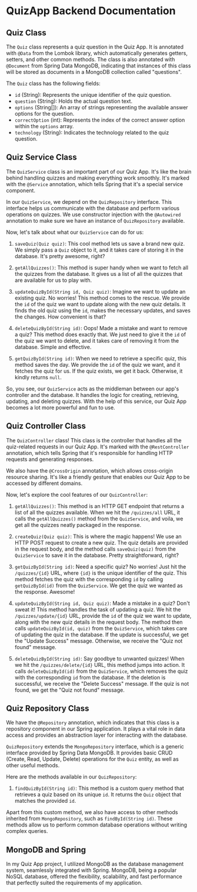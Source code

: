 # QuizApp Backend Documentation

## Quiz Class

The `Quiz` class represents a quiz question in the Quiz App. It is annotated with `@Data` from the Lombok library, which automatically generates getters, setters, and other common methods. The class is also annotated with `@Document` from Spring Data MongoDB, indicating that instances of this class will be stored as documents in a MongoDB collection called "questions".

The `Quiz` class has the following fields:
- `id` (String): Represents the unique identifier of the quiz question.
- `question` (String): Holds the actual question text.
- `options` (String[]): An array of strings representing the available answer options for the question.
- `correctOption` (int): Represents the index of the correct answer option within the `options` array.
- `technology` (String): Indicates the technology related to the quiz question.

## Quiz Service Class

The `QuizService` class is an important part of our Quiz App. It's like the brain behind handling quizzes and making everything work smoothly. It's marked with the `@Service` annotation, which tells Spring that it's a special service component.

In our `QuizService`, we depend on the `QuizRepository` interface. This interface helps us communicate with the database and perform various operations on quizzes. We use constructor injection with the `@Autowired` annotation to make sure we have an instance of `QuizRepository` available.

Now, let's talk about what our `QuizService` can do for us:

1. `saveQuiz(Quiz quiz)`: This cool method lets us save a brand new quiz. We simply pass a `Quiz` object to it, and it takes care of storing it in the database. It's pretty awesome, right?

2. `getAllQuizzes()`: This method is super handy when we want to fetch all the quizzes from the database. It gives us a list of all the quizzes that are available for us to play with.

3. `updateQuizById(String id, Quiz quiz)`: Imagine we want to update an existing quiz. No worries! This method comes to the rescue. We provide the `id` of the quiz we want to update along with the new quiz details. It finds the old quiz using the `id`, makes the necessary updates, and saves the changes. How convenient is that?

4. `deleteQuizById(String id)`: Oops! Made a mistake and want to remove a quiz? This method does exactly that. We just need to give it the `id` of the quiz we want to delete, and it takes care of removing it from the database. Simple and effective.

5. `getQuizById(String id)`: When we need to retrieve a specific quiz, this method saves the day. We provide the `id` of the quiz we want, and it fetches the quiz for us. If the quiz exists, we get it back. Otherwise, it kindly returns `null`.

So, you see, our `QuizService` acts as the middleman between our app's controller and the database. It handles the logic for creating, retrieving, updating, and deleting quizzes. With the help of this service, our Quiz App becomes a lot more powerful and fun to use.

## Quiz Controller Class

The `QuizController` class! This class is the controller that handles all the quiz-related requests in our Quiz App. It's marked with the `@RestController` annotation, which tells Spring that it's responsible for handling HTTP requests and generating responses.

We also have the `@CrossOrigin` annotation, which allows cross-origin resource sharing. It's like a friendly gesture that enables our Quiz App to be accessed by different domains.

Now, let's explore the cool features of our `QuizController`:

1. `getAllQuizzes()`: This method is an HTTP GET endpoint that returns a list of all the quizzes available. When we hit the `/quizzes/all` URL, it calls the `getAllQuizzes()` method from the `QuizService`, and voila, we get all the quizzes neatly packaged in the response.

2. `createQuiz(Quiz quiz)`: This is where the magic happens! We use an HTTP POST request to create a new quiz. The quiz details are provided in the request body, and the method calls `saveQuiz(quiz)` from the `QuizService` to save it in the database. Pretty straightforward, right?

3. `getQuizById(String id)`: Need a specific quiz? No worries! Just hit the `/quizzes/{id}` URL, where `{id}` is the unique identifier of the quiz. This method fetches the quiz with the corresponding `id` by calling `getQuizById(id)` from the `QuizService`. We get the quiz we wanted as the response. Awesome!

4. `updateQuizById(String id, Quiz quiz)`: Made a mistake in a quiz? Don't sweat it! This method handles the task of updating a quiz. We hit the `/quizzes/update/{id}` URL, provide the `id` of the quiz we want to update, along with the new quiz details in the request body. The method then calls `updateQuizById(id, quiz)` from the `QuizService`, which takes care of updating the quiz in the database. If the update is successful, we get the "Update Success" message. Otherwise, we receive the "Quiz not found" message.

5. `deleteQuizById(String id)`: Say goodbye to unwanted quizzes! When we hit the `/quizzes/delete/{id}` URL, this method jumps into action. It calls `deleteQuizById(id)` from the `QuizService`, which removes the quiz with the corresponding `id` from the database. If the deletion is successful, we receive the "Delete Success" message. If the quiz is not found, we get the "Quiz not found" message.

## Quiz Repository Class

We have the `@Repository` annotation, which indicates that this class is a repository component in our Spring application. It plays a vital role in data access and provides an abstraction layer for interacting with the database.

`QuizRepository` extends the `MongoRepository` interface, which is a generic interface provided by Spring Data MongoDB. It provides basic CRUD (Create, Read, Update, Delete) operations for the `Quiz` entity, as well as other useful methods.

Here are the methods available in our `QuizRepository`:

1. `findQuizById(String id)`: This method is a custom query method that retrieves a quiz based on its unique `id`. It returns the `Quiz` object that matches the provided `id`.

Apart from this custom method, we also have access to other methods inherited from `MongoRepository`, such as `findById(String id)`. These methods allow us to perform common database operations without writing complex queries.

## MongoDB and Spring
In my Quiz App project, I utilized MongoDB as the database management system, seamlessly integrated with Spring. MongoDB, being a popular NoSQL database, offered the flexibility, scalability, and fast performance that perfectly suited the requirements of my application.


